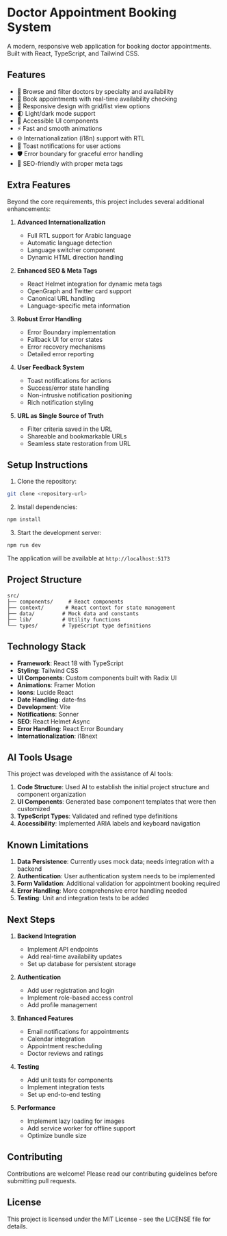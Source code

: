 # Doctor Appointment Booking System

A modern, responsive web application for booking doctor appointments. Built with React, TypeScript, and Tailwind CSS.

## Features

- 🏥 Browse and filter doctors by specialty and availability
- 📅 Book appointments with real-time availability checking
- 📱 Responsive design with grid/list view options
- 🌓 Light/dark mode support
- 🎯 Accessible UI components
- ⚡ Fast and smooth animations
- 🌐 Internationalization (i18n) support with RTL
- 🔔 Toast notifications for user actions
- 🛡️ Error boundary for graceful error handling
- 🎨 SEO-friendly with proper meta tags

## Extra Features

Beyond the core requirements, this project includes several additional enhancements:

1. **Advanced Internationalization**
   - Full RTL support for Arabic language
   - Automatic language detection
   - Language switcher component
   - Dynamic HTML direction handling

2. **Enhanced SEO & Meta Tags**
   - React Helmet integration for dynamic meta tags
   - OpenGraph and Twitter card support
   - Canonical URL handling
   - Language-specific meta information

3. **Robust Error Handling**
   - Error Boundary implementation
   - Fallback UI for error states
   - Error recovery mechanisms
   - Detailed error reporting

4. **User Feedback System**
   - Toast notifications for actions
   - Success/error state handling
   - Non-intrusive notification positioning
   - Rich notification styling
   
5. **URL as Single Source of Truth**
   - Filter criteria saved in the URL
   - Shareable and bookmarkable URLs
   - Seamless state restoration from URL

## Setup Instructions

1. Clone the repository:
```bash
git clone <repository-url>
```

2. Install dependencies:
```bash
npm install
```

3. Start the development server:
```bash
npm run dev
```

The application will be available at `http://localhost:5173`

## Project Structure

```
src/
├── components/     # React components
├── context/       # React context for state management
├── data/         # Mock data and constants
├── lib/          # Utility functions
└── types/        # TypeScript type definitions
```

## Technology Stack

- **Framework**: React 18 with TypeScript
- **Styling**: Tailwind CSS
- **UI Components**: Custom components built with Radix UI
- **Animations**: Framer Motion
- **Icons**: Lucide React
- **Date Handling**: date-fns
- **Development**: Vite
- **Notifications**: Sonner
- **SEO**: React Helmet Async
- **Error Handling**: React Error Boundary
- **Internationalization**: i18next

## AI Tools Usage

This project was developed with the assistance of AI tools:

1. **Code Structure**: Used AI to establish the initial project structure and component organization
2. **UI Components**: Generated base component templates that were then customized
3. **TypeScript Types**: Validated and refined type definitions
4. **Accessibility**: Implemented ARIA labels and keyboard navigation

## Known Limitations

1. **Data Persistence**: Currently uses mock data; needs integration with a backend
2. **Authentication**: User authentication system needs to be implemented
3. **Form Validation**: Additional validation for appointment booking required
4. **Error Handling**: More comprehensive error handling needed
5. **Testing**: Unit and integration tests to be added

## Next Steps

1. **Backend Integration**
   - Implement API endpoints
   - Add real-time availability updates
   - Set up database for persistent storage

2. **Authentication**
   - Add user registration and login
   - Implement role-based access control
   - Add profile management

3. **Enhanced Features**
   - Email notifications for appointments
   - Calendar integration
   - Appointment rescheduling
   - Doctor reviews and ratings

4. **Testing**
   - Add unit tests for components
   - Implement integration tests
   - Set up end-to-end testing

5. **Performance**
   - Implement lazy loading for images
   - Add service worker for offline support
   - Optimize bundle size

## Contributing

Contributions are welcome! Please read our contributing guidelines before submitting pull requests.

## License

This project is licensed under the MIT License - see the LICENSE file for details.